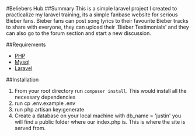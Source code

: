 #Beliebers Hub
##Summary
This is a simple laravel project I created to practicalize my laravel training, its a simple fanbase website for serious Bieber fans. Bieber fans can post song lyrics to their favourite Bieber tracks to share with everyone, they can upload their 'Bieber Testimonials' and they can also go to the forum section and start a new discussion.

##Requirements

* [PHP](http://php.net/releases/5_4_0.php)
* [Mysql](https://phpunit.de/)
* [Laravel](http://laravel.com/docs/5.1)

##Installation
1. From your root directory run `composer install`. This would install all the necessary dependencies
2. run cp .env.example .env
3. run php artisan key:generate
4. Create a database on your local machine with db_name = 'justin'
you will find a public folder where our index.php is. This is where the site is served from.
